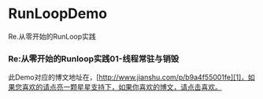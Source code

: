 # RunLoopDemo
Re.从零开始的RunLoop实践

### Re:从零开始的Runloop实践01-线程常驻与销毁
此Demo对应的博文地址在，[http://www.jianshu.com/p/b9a4f55001fe][1]，如果您喜欢的请点亮一颗星星支持下，如果你喜欢的博文，请点击喜欢。



[1]:	http://www.jianshu.com/p/b9a4f55001fe